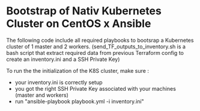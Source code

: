 # Bootstrap of Nativ Kubernetes Cluster on CentOS x Ansible

The following code include all required playbooks to bootsrap a Kubernetes cluster of 1 master and 2 workers.
(send_TF_outputs_to_inventory.sh is a bash script that extract required data from previous Terraform config to create an inventory.ini and a SSH Private Key)

To run the the initialization of the K8S cluster, make sure :
- your inventory.ini is correctly setup
- you got the right SSH Private Key associated with your machines (master and workers)
- run "ansible-playbook playbook.yml -i inventory.ini"

